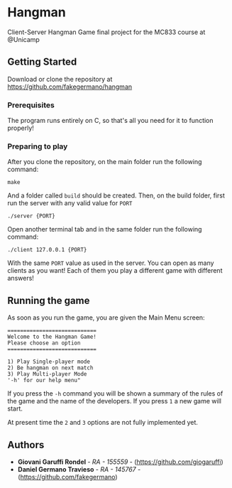 # Hangman

Client-Server Hangman Game final project for the MC833 course at @Unicamp

## Getting Started

Download or clone the repository at https://github.com/fakegermano/hangman

### Prerequisites

The program runs entirely on C, so that's all you need for it to function properly!

### Preparing to play

After you clone the repository, on the main folder run the following command:
```
make
```
And a folder called `build` should be created.
Then, on the build folder, first run the server with any valid value for `PORT`

```
./server {PORT}
```
Open another terminal tab and in the same folder run the following command:
```
./client 127.0.0.1 {PORT}
```
With the same `PORT` value as used in the server.
You can open as many clients as you want! Each of them you play a different game with different answers!

## Running the game

As soon as you run the game, you are given the Main Menu screen:
```
============================
Welcome to the Hangman Game!
Please choose an option
============================

1) Play Single-player mode
2) Be hangman on next match
3) Play Multi-player Mode
'-h' for our help menu"
```

If you press the `-h` command you will be shown a summary of the rules of the game and the name of the developers.
If you press `1` a new game will start.

At present time the `2` and `3` options are not fully implemented yet.

## Authors

* **Giovani Garuffi Rondel** - *RA - 155559* - (https://github.com/giogaruffi)
* **Daniel Germano Travieso** - *RA - 145767* - (https://github.com/fakegermano)
